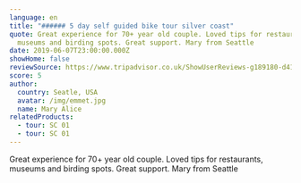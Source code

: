 ```yaml
---
language: en
title: "###### 5 day self guided bike tour silver coast"
quote: Great experience for 70+ year old couple. Loved tips for restaurants,
  museums and birding spots. Great support. Mary from Seattle
date: 2019-06-07T23:00:00.000Z
showHome: false
reviewSource: https://www.tripadvisor.co.uk/ShowUserReviews-g189180-d4105907-r687647755-Top_Bike_tours_Portugal-Porto_Porto_District_Northern_Portugal.html
score: 5
author:
  country: Seatle, USA
  avatar: /img/emmet.jpg
  name: Mary Alice
relatedProducts:
  - tour: SC 01
  - tour: SC 01
---
```

Great experience for 70+ year old couple. Loved tips for restaurants, museums and birding spots. Great support. Mary from Seattle
